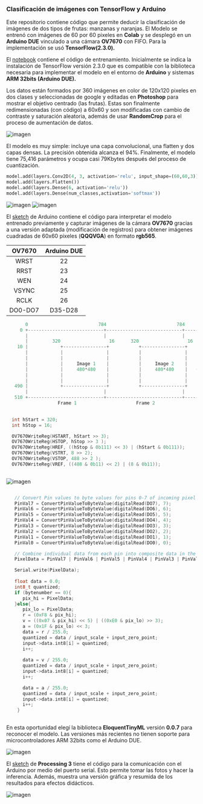 ### Clasificación de imágenes con TensorFlow y Arduino

Este repositorio contiene código que permite deducir la clasificación de imágenes de dos tipos de frutas: manzanas y naranjas. El Modelo se entrenó con imágenes de 60 por 60 pixeles en __Colab__ y se desplegó en un __Arduino DUE__ vinculado a una cámara __OV7670__ con FIFO. Para la implementación se usó __TensorFlow(2.3.0).__

El [notebook](https://github.com/sandroormeno/Classification-TensorFlowLITE-Arduino/blob/0d3c36e608e721dc5f2de2a8becad5b883f04d60/files/fruit_load_files_and%20training%20new%20tf_color%20V5.ipynb) contiene el código de entrenamiento. Inicialmente se indica la instalación de TensorFlow versión 2.3.0 que es compatible con la biblioteca necesaria para implementar el modelo en el entorno de __Arduino__ y sistemas **ARM 32bits (Arduino DUE).**

Los datos están formados por 360 imágenes en color de 120x120 pixeles en dos clases y seleccionadas de google y editadas en __Photoshop__ para mostrar el objetivo centrado (las frutas). Estas son finalmente redimensionadas (con código) a 60x60 y son modificadas con cambio de contraste y saturación aleatoria, además de usar __RandomCrop__ para el proceso de aumentación de datos.

![imagen](files/image_1.jpg)

El modelo es muy simple: incluye una capa convolucional, una flatten y dos capas densas. La precisión obtenida alcanza el 94%. Finalmente, el modelo tiene 75,416 parámetros y ocupa casi 79Kbytes después del proceso de cuantización. 

```python
model.add(layers.Conv2D(4, 3, activation='relu', input_shape=(60,60,3)))
model.add(layers.Flatten())
model.add(layers.Dense(6, activation='relu'))
model.add(layers.Dense(num_classes,activation='softmax'))
```

<img src="files/image_3.png" title="" alt="imagen" data-align="center">

<img src="files/image_4.png" alt="imagen" data-align="center">

El [sketch](https://github.com/sandroormeno/Classification-TensorFlowLITE-Arduino/blob/0c3441defa973de3bd20a0a98503a8cd36b578dc/files/TensorFlow_fruit_Class_7_60x60/TensorFlow_fruit_Class_7_60x60.ino) de Arduino contiene el código para interpretar el modelo entrenado previamente y capturar imágenes de la cámara __OV7670__ gracias a una versión adaptada (modificación de registros) para obtener imágenes cuadradas de 60x60 pixeles (__QQQVGA__) en formato __rgb565__. 

| __OV7670__ | __Arduino DUE__ |
|:----------:|:---------------:|
| WRST       | 22              |
| RRST       | 23              |
| WEN        | 24              |
| VSYNC      | 25              |
| RCLK       | 26              |
| DO0-DO7    | D35-D28         |

```c++
       0                          784                          784
     0 +----------------------------+----------------------------+------//--
       |                            |                            |
       |         320                  16      320                  16
    10 |            +----------------+           +----------------+
       |            |                |           |                |
       |            |                |           |                |
       |            |     Image 1    |           |     Image 2    |
       |            |     480*480    |           |     480*480    |   (320+480-784=16)
       |            |                |           |                |
       |            |                |           |                |
   490 |            +----------------+           +----------------+
       |                            |                            |
   510 +----------------------------+----------------------------+------//--
                   Frame 1                      Frame 2
                   

  int hStart = 320;
  int hStop = 16; 

  OV7670WriteReg(HSTART, hStart >> 3); 
  OV7670WriteReg(HSTOP, hStop >> 3 );
  OV7670WriteReg(HREF, ((hStop & 0b111) << 3) | (hStart & 0b111)); 
  OV7670WriteReg(VSTRT, 8 >> 2);
  OV7670WriteReg(VSTOP, 488 >> 2 );
  OV7670WriteReg(VREF, ((488 & 0b11) << 2) | (8 & 0b11));
  
```

<img src="files/image_5.png" title="" alt="imagen" data-align="center"> 

```c++

   // Convert Pin values to byte values for pins 0-7 of incoming pixel byte
   PinVal7 = ConvertPinValueToByteValue(digitalRead(DO7), 7);
   PinVal6 = ConvertPinValueToByteValue(digitalRead(DO6), 6);
   PinVal5 = ConvertPinValueToByteValue(digitalRead(DO5), 5);
   PinVal4 = ConvertPinValueToByteValue(digitalRead(DO4), 4);
   PinVal3 = ConvertPinValueToByteValue(digitalRead(DO3), 3);
   PinVal2 = ConvertPinValueToByteValue(digitalRead(DO2), 2);
   PinVal1 = ConvertPinValueToByteValue(digitalRead(DO1), 1);
   PinVal0 = ConvertPinValueToByteValue(digitalRead(DO0), 0);

   // Combine individual data from each pin into composite data in the form of a single byte
   PixelData = PinVal7 | PinVal6 | PinVal5 | PinVal4 | PinVal3 | PinVal2 | PinVal1 | PinVal0;

   Serial.write(PixelData);
         
   float data = 0.0;
   int8_t quantized;
   if (bytenumber == 0){
      pix_hi = PixelData;
   }else{
      pix_lo = PixelData;
      r = (0xF8 & pix_hi); 
      v = ((0x07 & pix_hi) << 5) | ((0xE0 & pix_lo) >> 3);
      a = (0x1F & pix_lo) << 3;
      data = r / 255.0;
      quantized = data / input_scale + input_zero_point;
      input->data.int8[i] = quantized;
      i++;
  
      data = v / 255.0;
      quantized = data / input_scale + input_zero_point;
      input->data.int8[i] = quantized;
      i++;

      data = a / 255.0;
      quantized = data / input_scale + input_zero_point;
      input->data.int8[i] = quantized;
      i++;
    }
        
```

En esta oportunidad elegí la biblioteca __EloquentTinyML__ versión __0.0.7__ para reconocer el modelo. Las versiones más recientes no tienen soporte para microcontroladores ARM 32bits como el Arduino DUE.

<img title="" src="files/image_6.png" alt="imagen" data-align="center">

El [sketch](https://github.com/sandroormeno/Classification-TensorFlowLITE-Arduino/blob/0c3441defa973de3bd20a0a98503a8cd36b578dc/files/TensorFlow_fruit_Class_7_60x60_processing/TensorFlow_fruit_Class_7_60x60_processing.pde) de __Processing 3__ tiene el código para la comunicación con el Arduino por medio del puerto serial. Esto permite tomar las fotos y hacer la inferencia. Además, muestra una versión gráfica y resumida de los resultados para efectos didácticos.

<img src="files/image_7.png" title="" alt="imagen" data-align="center">
